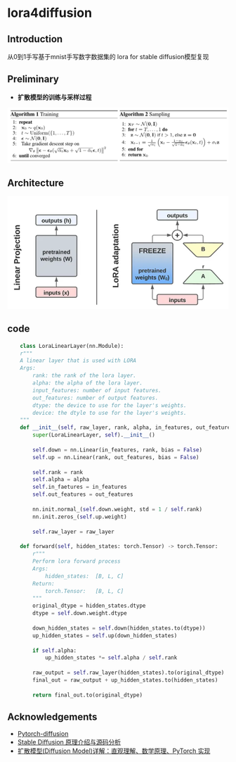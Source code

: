 # lora4diffusion

## Introduction

从0到1手写基于mnist手写数字数据集的 lora for stable diffusion模型复现

## Preliminary
- **扩散模型的训练与采样过程**

![diffusion process](./assets/diffusion.png)

## Architecture

![lora architecture](./assets/lora1.png)

## code

```python
    class LoraLinearLayer(nn.Module):
    r"""
    A linear layer that is used with LORA
    Args:
        rank: the rank of the lora layer.
        alpha: the alpha of the lora layer. 
        input_features: number of input features.
        out_features: number of output features.
        dtype: the device to use for the layer's weights.
        device: the dtyle to use for the layer's weights.
    """
    def __init__(self, raw_layer, rank, alpha, in_features, out_features):
        super(LoraLinearLayer, self).__init__()

        self.down = nn.Linear(in_features, rank, bias = False)
        self.up = nn.Linear(rank, out_features, bias = False)

        self.rank = rank
        self.alpha = alpha
        self.in_faetures = in_features
        self.out_features = out_features
        
        nn.init.normal_(self.down.weight, std = 1 / self.rank)
        nn.init.zeros_(self.up.weight)
    
        self.raw_layer = raw_layer

    def forward(self, hidden_states: torch.Tensor) -> torch.Tensor:
        r"""
        Perform lora forward process
        Args:
            hidden_states:  [B, L, C]
        Return:
            torch.Tensor:   [B, L, C]
        """
        original_dtype = hidden_states.dtype
        dtype = self.down.weight.dtype

        down_hidden_states = self.down(hidden_states.to(dtype))
        up_hidden_states = self.up(down_hidden_states)

        if self.alpha:
            up_hidden_states *= self.alpha / self.rank
        
        raw_output = self.raw_layer(hidden_states).to(original_dtype)
        final_out = raw_output + up_hidden_states.to(hidden_states)

        return final_out.to(original_dtype)
```


## Acknowledgements

- [Pytorch-diffusion](https://github.com/owenliang/pytorch-diffusion)
- [Stable Diffusion 原理介绍与源码分析](https://blog.csdn.net/Eric_1993/article/details/129600524?spm=1001.2014.3001.5501)
- [扩散模型(Diffusion Model)详解：直观理解、数学原理、PyTorch 实现](https://zhouyifan.net/2023/07/07/20230330-diffusion-model/)

